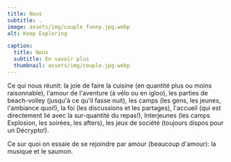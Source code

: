 ```yaml
---
title: Nous
subtitle: .
image: assets/img/couple_funny.jpg.webp
alt: Keep Exploring

caption:
  title: Nous
  subtitle: En savoir plus
  thumbnail: assets/img/couple.jpg.webp
---
```

Ce qui nous réunit: la joie de faire la cuisine (en quantité plus ou moins raisonnable), l'amour de l'aventure (à vélo ou en igloo), les parties de beach-volley (jusqu'à ce qu'il fasse nuit), les camps (les gens, les jeunes, l'ambiance quoi!), la foi (les discussions et les partages), l'accueil (qui est directement lié avec la sur-quantité du repas!), Interjeunes (les camps Explosion, les soirées, les afters), les jeux de société (toujours dispos pour un Décrypto!).

Ce sur quoi on essaie de se rejoindre par amour (beaucoup d'amour): la musique et le saumon.
